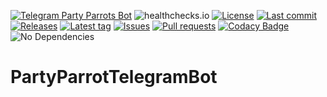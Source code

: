 [![Telegram Party Parrots Bot](https://img.shields.io/badge/Telegram-Bot-blue?logo=telegram)](https://t.me/PartyParrotsBot/)
![healthchecks.io](https://img.shields.io/endpoint?label=Party%20Parrots%20Bot&style=flat-square&url=https://healthchecks.io/badge/396c7d03-faf7-4562-9f83-1194d0/3J5aarJh/Parrots.shields)
[![License](https://img.shields.io/github/license/Crazy-Marvin/PartyParrotsTelegramBot)](https://github.com/Crazy-Marvin/PartyParrotsTelegramBot/blob/trunk/LICENSE)
[![Last commit](https://img.shields.io/github/last-commit/Crazy-Marvin/PartyParrotsTelegramBot.svg?style=flat)](https://github.com/Crazy-Marvin/PartyParrotsTelegramBot/commits)
[![Releases](https://img.shields.io/github/downloads/Crazy-Marvin/PartyParrotsTelegramBot/total.svg?style=flat)](https://github.com/Crazy-Marvin/PartyParrotsTelegramBot/releases)
[![Latest tag](https://img.shields.io/github/tag/Crazy-Marvin/PartyParrotsTelegramBot.svg?style=flat)](https://github.com/Crazy-Marvin/PartyParrotsTelegramBot/tags)
[![Issues](https://img.shields.io/github/issues/Crazy-Marvin/PartyParrotsTelegramBot.svg?style=flat)](https://github.com/Crazy-Marvin/PartyParrotsTelegramBot/issues)
[![Pull requests](https://img.shields.io/github/issues-pr/Crazy-Marvin/PartyParrotsTelegramBot.svg?style=flat)](https://github.com/Crazy-Marvin/PartyParrotsTelegramBot/pulls)
[![Codacy Badge](https://api.codacy.com/project/badge/Grade/7ae5f852725f409087975f2412adbe0b)](https://www.codacy.com/gh/Crazy-Marvin/PartyParrotsTelegramBot?utm_source=github.com&amp;utm_medium=referral&amp;utm_content=Crazy-Marvin/PartyParrotsTelegramBotamp;utm_campaign=Badge_Grade)
![No Dependencies](https://img.shields.io/badge/Dependencies-None-brightgreenChat)

# PartyParrotTelegramBot
